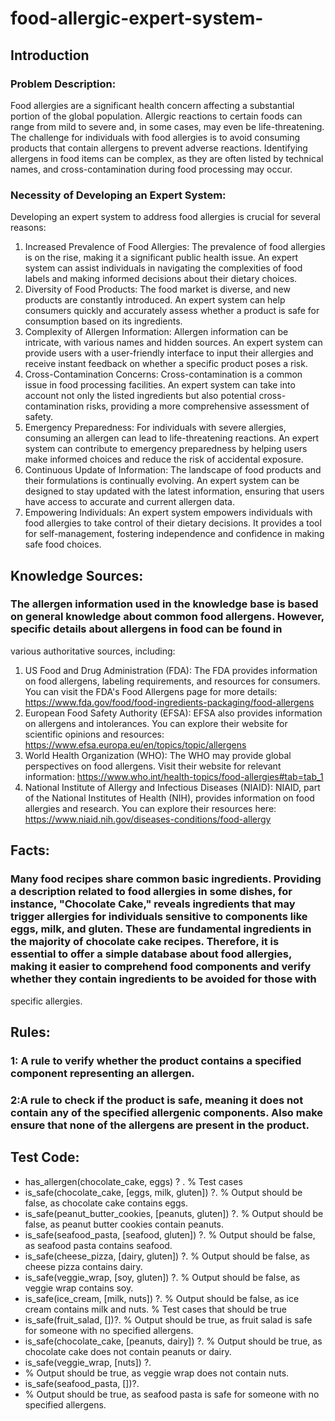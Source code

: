 # food-allergic-expert-system-
## Introduction
### Problem Description:
Food allergies are a significant health concern affecting a substantial portion of the global population. Allergic reactions to certain foods can range from mild to severe and, in some cases, may even be life-threatening. The challenge for individuals with food allergies is to avoid consuming products that contain allergens to prevent adverse reactions. Identifying allergens in food items can be complex, as they are often listed by technical names, and
cross-contamination during food processing may occur.

### Necessity of Developing an Expert System:
Developing an expert system to address food allergies is crucial for several reasons:
1. Increased Prevalence of Food Allergies: The prevalence of food allergies is on the rise, making it a significant public health issue. An expert system can assist individuals in navigating the complexities of food labels and making informed decisions about their dietary choices.
2. Diversity of Food Products: The food market is diverse, and new products are constantly introduced. An expert system can help consumers quickly and accurately assess whether a product is safe for consumption based on its ingredients.
3. Complexity of Allergen Information: Allergen information can be intricate, with various names and hidden sources. An expert system can provide users with a user-friendly interface to input their allergies and receive instant feedback on whether a specific product poses a risk.
4. Cross-Contamination Concerns: Cross-contamination is a common issue in food processing facilities. An expert system can take into account not only the listed ingredients but also potential cross-contamination risks, providing a more comprehensive assessment of safety.
5. Emergency Preparedness: For individuals with severe allergies, consuming an allergen can lead to life-threatening reactions. An expert system can contribute to emergency preparedness by helping users
make informed choices and reduce the risk of accidental exposure.
6. Continuous Update of Information: The landscape of food products and their formulations is continually evolving. An expert system can be designed to stay updated with the latest information, ensuring that users have access to accurate and current allergen data.
7. Empowering Individuals: An expert system empowers individuals with food allergies to take control of their dietary decisions. It provides a tool for self-management, fostering independence and confidence in
making safe food choices.

## Knowledge Sources: 
### The allergen information used in the knowledge base is based on general knowledge about common food allergens. However, specific details about allergens in food can be found in
various authoritative sources, including:
1. US Food and Drug Administration (FDA): The FDA provides information on food allergens, labeling requirements, and resources for consumers. You can visit the FDA's Food Allergens page for more details: https://www.fda.gov/food/food-ingredients-packaging/food-allergens
2. European Food Safety Authority (EFSA): EFSA also provides information on allergens and intolerances. You can explore their website for scientific opinions and resources: https://www.efsa.europa.eu/en/topics/topic/allergens
3. World Health Organization (WHO): The WHO may provide global perspectives on food allergens. Visit their website for relevant information: https://www.who.int/health-topics/food-allergies#tab=tab_1
4. National Institute of Allergy and Infectious Diseases (NIAID): NIAID, part of the National Institutes of Health (NIH), provides information on food allergies and research. You can explore their resources here: https://www.niaid.nih.gov/diseases-conditions/food-allergy

## Facts:
### Many food recipes share common basic ingredients. Providing a description related to food allergies in some dishes, for instance, "Chocolate Cake," reveals ingredients that may trigger allergies for individuals sensitive to components like eggs, milk, and gluten. These are fundamental ingredients in the majority of chocolate cake recipes. Therefore, it is essential to offer a simple database about food allergies, making it easier to comprehend food components and verify whether they contain ingredients to be avoided for those with
specific allergies.

## Rules: 
### 1: A rule to verify whether the product contains a specified component representing an allergen.
### 2:A rule to check if the product is safe, meaning it does not contain any of the specified allergenic components. Also make ensure that none of the allergens are present in the product.

## Test Code:
- has_allergen(chocolate_cake, eggs) ? .
% Test cases
- is_safe(chocolate_cake, [eggs, milk, gluten]) ?.
% Output should be false, as chocolate cake contains eggs.
- is_safe(peanut_butter_cookies, [peanuts, gluten]) ?.
% Output should be false, as peanut butter cookies contain peanuts.
- is_safe(seafood_pasta, [seafood, gluten]) ?.
% Output should be false, as seafood pasta contains seafood.
- is_safe(cheese_pizza, [dairy, gluten]) ?.
% Output should be false, as cheese pizza contains dairy.
- is_safe(veggie_wrap, [soy, gluten]) ?.
% Output should be false, as veggie wrap contains soy.
- is_safe(ice_cream, [milk, nuts]) ?.
% Output should be false, as ice cream contains milk and nuts.
% Test cases that should be true
- is_safe(fruit_salad, [])?.
% Output should be true, as fruit salad is safe for someone with no specified allergens.
- is_safe(chocolate_cake, [peanuts, dairy]) ?.
% Output should be true, as chocolate cake does not contain peanuts or dairy.
- is_safe(veggie_wrap, [nuts]) ?.
- % Output should be true, as veggie wrap does not contain nuts.
- is_safe(seafood_pasta, [])?.
- % Output should be true, as seafood pasta is safe for someone with no specified allergens.

